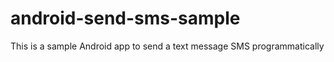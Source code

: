 # android-send-sms-sample
This is a sample Android app to  send a text message SMS programmatically
